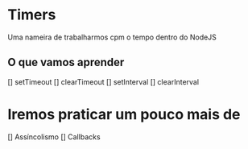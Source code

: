 # Timers

Uma nameira de trabalharmos cpm o tempo dentro do NodeJS

## O que vamos aprender
[] setTimeout
[] clearTimeout
[] setInterval
[] clearInterval

# Iremos praticar um pouco mais de 
[] Assíncolismo
[] Callbacks